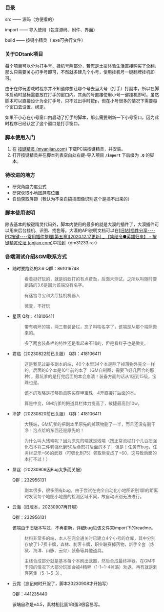 ### 目录

src		 ——	源码（方便看的）

import  ——	导入使用（包含源码、附件、界面）

build      ——	按键小精灵（.exe可执行文件）

### 关于DDtank项目

每个项目可以分为打手号、挂机号两部分，若您是土豪体验生活直接购买了全翻，那么只需要关心打手号即可，不然就多建几个小号，使用挂机号一键翻牌挂机即可。

由于在你玩游戏时程序并不知道你想让哪个号去当大号（打手）打副本，所以在脚本启动时鼠标需要放在打手的窗口内。其余的号直接使用小号一键挂机即可。虽然脚本可以直接设计为全打手号，只不过出手时按p，但在小号很多的情况下需要每个窗口去设置、绑定。

如果不小心在小号窗口内启动了打手的脚本，那么需要刷新一下小号窗口，因为此时程序已经认定了这个窗口是打手窗口。

### 脚本使用入门

1. 在 [按键精灵 (myanjian.com)](http://download.myanjian.com/) 下载PC端按键精灵，并安装。
2. 打开按键精灵并在脚本列表空白处右键-导入项目 **`/import`** 下后缀为 **`.Q`** 的脚本。

### 待改进的地方

- 研究角度力度公式
- 研究获取小地图屏障位置
- 自动获取屏距（我认为不亲自搞搞图像识别这个是搞不出来的）

### 脚本使用说明

除去基本的按键精灵代码外，脚本内使用的最多的就是大漠的插件了，大漠插件可以用来后台挂机、识图、找色等。大漠的API说明文档可以在[[旧帖\]插件分享----PC按键----常用插件整理[第五章][2020.12.17更新] _ 【集结令●英雄归来】 - 按键精灵论坛 (anjian.com)](http://bbs.anjian.com/showtopic-686179-1.aspx#11474138)中找到（dm31233.rar）

### 各端测试介绍&GM联系方式

- 随时要跑路的3.6
  Q群：861019748

  > 看着挺好玩的，就是蚂蚁打的有点费劲，后面未测试，之所以叫随时要跑路的3.6是因为该端没有名字。
  >
  > 有迷宫寻宝和大厅挂机机器人
  >
  > 微变，不好玩

- 星落
  Q群：418106411

  > 带有魂环的端，两三套装备栏，忘了叫啥名字了，该端是从那个端照搬来的。
  >
  > 多了两套装备栏的特性还是看起来不错的，但是看样子也是微变。

- 君临（20230822前已关服）
  Q群：418106411

  > 这是我见过最多副本的端，40个本里34个本是除了掉落物外完全一样的，后面的6个本是10年前的本了（GM自制图，需要飞好几回合的那种），最坑爹的是打完后面的本会崩溃！装备方面的话从1级到15级，宝珠也是。
  >
  > 该本的攻略是攒够勋章购买穿甲宝珠，4开直接打后面的本。
  >
  > 算是中变，GM坑爹的把道具栏体力提高了，敏捷最高到10w。

- 冷梦（20230820前已关服）
  Q群：418106411

  > 大残端，GM坑爹的把副本里原先的掉落物删了一半，而且还没有删干净！泡点给的东西还是原先的！
  >
  > 为什么叫大残端呢？因为原先的端就是残端（按正常流程打个几百把强化石本将三件套强化到50后叠怒打后面的本了，但是！任务有bug，任务栏显示+66的武器（可强化到75）领取后变成了+60，这导致后面的本打不过！）
  
- 屌丝（20230906因Bug太多而关服）

  Q群：232956131

  > 副本很多，很多图有bug，由于尝试在完全自动化小地图识别1屏的距离时发现每个地图小地图的检测区域不同，故自动识别无法进行。

- 云海（旧版本，20230907再开服）

  Q群：232956131

  该端由于旧版本写过，不再更新，详细bug见该文件夹import下的readme。

  > 材料非常多的端，本人在完全通关时已建立4个小号的仓库，其中分别存放了1-7费卡牌，森林、刺客卡牌，职业联赛掉落物，新手全套（炼狱、海洋、山脉、云霄）装备等其他道具。
  >
  > 主线合成部分就是基本每个本刷出武器，然后合成最终神器。在GM不干预的情况下大部分玩家会被4精粹（1-1~1-4掉落）劝退，再有就是刺客密集（5-1~5-3）。
  
- 云霓（忘记何时开服了，脚本20230908才开始写）

  Q群：441235440

  该端自称是v4.5，素材相比蛋1和蛋3很容易写。

  
